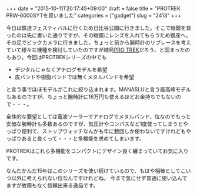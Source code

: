 +++
date = "2015-10-11T20:17:45+09:00"
draft = false
title = "PROTREK PRW-6000SYTを買いました"
categories = ["gadget"]
slug = "2413"
+++

今日は鉄道フェスティバルに行くため日比谷公園に行きました。そこで眼鏡を買ったのは先に書いた通りですが、その眼鏡にレンズを入れてもらうため銀座へ。その足でビックカメラに行きました。ちょっと前から腕時計のリプレースを考えていて様々な機種を検討していたのですが結局<a href="http://protrek.jp/" target="_new">PRO TREK</a>だろう、と固まったのもあり。今回はPROTREKシリーズの中でも

<ul>
 <li>デジタルじゃなくアナログモデルを希望
 </li><li>皮バンドや樹脂バンドでは無くメタルバンドを希望
</li></ul>

と言う事でほぼモデルがこれに絞り込まれます。MANASLUと言う最高峰モデルもあるのですが、ちょっと腕時計に16万円も使えるほどお金持ちでもないので・・・。

全体的な要望としては電波ソーラーでアナログでメタルバンド、位なのでもっと安価な腕時計も多数あるのですが、気圧計やコンパスなど1度使ってしまうとやっぱり便利で、ストップウォッチなんかも年に数回しか使わないですけれどもやっぱりあると良くって・・・と多機能を求めてしまいます。

PROTREKはこれら多機能をコンパクトにデザイン良く纏まっていてお気に入りです。

なんだかんだ15年はこのシリーズを使い続けているので、もはや相棒としてこいつ以外に考えられない位なんですけれどね。
今まで気にせず普通に使い込んでますが故障もなく信頼出来る逸品です。
